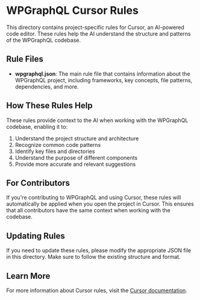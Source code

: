 # WPGraphQL Cursor Rules

This directory contains project-specific rules for Cursor, an AI-powered code editor. These rules help the AI understand the structure and patterns of the WPGraphQL codebase.

## Rule Files

- **wpgraphql.json**: The main rule file that contains information about the WPGraphQL project, including frameworks, key concepts, file patterns, dependencies, and more.

## How These Rules Help

These rules provide context to the AI when working with the WPGraphQL codebase, enabling it to:

1. Understand the project structure and architecture
2. Recognize common code patterns
3. Identify key files and directories
4. Understand the purpose of different components
5. Provide more accurate and relevant suggestions

## For Contributors

If you're contributing to WPGraphQL and using Cursor, these rules will automatically be applied when you open the project in Cursor. This ensures that all contributors have the same context when working with the codebase.

## Updating Rules

If you need to update these rules, please modify the appropriate JSON file in this directory. Make sure to follow the existing structure and format.

## Learn More

For more information about Cursor rules, visit the [Cursor documentation](https://docs.cursor.com/context/rules-for-ai).
